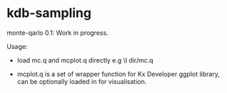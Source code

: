 # kdb-sampling
monte-qarlo 0.1: Work in progress.


Usage:

- load mc.q and mcplot.q directly e.g \l dir/mc.q

- mcplot.q is a set of wrapper function for Kx Developer ggplot library, can be optionally loaded in for visualisation. 
